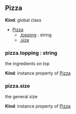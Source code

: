 ## Pizza
**Kind**: global class  

* [Pizza](#Pizza)
    * [.topping](#Pizza+topping) : string
    * [.size](#Pizza+size)


### pizza.topping : string
the ingredients on top

**Kind**: instance property of [Pizza](#Pizza)


### pizza.size
the general size

**Kind**: instance property of [Pizza](#Pizza)


